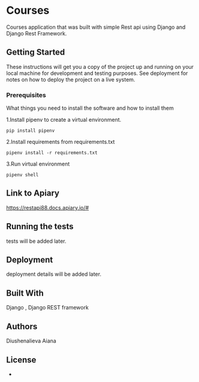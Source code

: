 # Courses

Courses application that was built with simple Rest api using Django and Django Rest Framework.

## Getting Started

These instructions will get you a copy of the project up and running on your local machine for development and testing purposes. See deployment for notes on how to deploy the project on a live system.

### Prerequisites

What things you need to install the software and how to install them


1.Install pipenv to create a virtual environment.
```
pip install pipenv
```
2.Install requirements from requirements.txt
```
pipenv install -r requirements.txt
```
3.Run virtual environment
```
pipenv shell
```


## Link to Apiary

https://restapi88.docs.apiary.io/#

## Running the tests

tests will be added later.


## Deployment

deployment details will be added later.

## Built With

Django , Django REST framework 

## Authors

Diushenalieva Aiana



## License
-